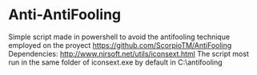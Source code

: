 # Anti-AntiFooling
Simple script made in powershell to avoid the antifooling technique employed on the proyect https://github.com/ScorpioTM/AntiFooling
Dependencies: http://www.nirsoft.net/utils/iconsext.html
The script most run in the same folder of iconsext.exe by default in C:\antifooling

